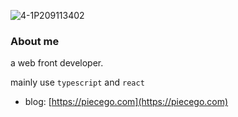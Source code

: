 ![4-1P209113402](https://user-images.githubusercontent.com/29162393/120883500-2fe14180-c610-11eb-9524-27712cf575bd.jpg)

### About me

a web front developer.

mainly use `typescript` and `react`

- blog: [https://piecego.com](https://piecego.com)
